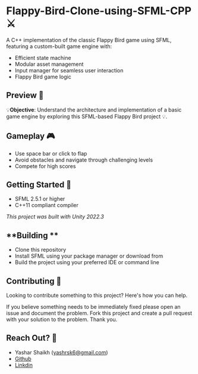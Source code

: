 **Flappy-Bird-Clone-using-SFML-CPP** ⚔️
==========================

A C++ implementation of the classic Flappy Bird game using SFML, featuring a custom-built game engine with:

* Efficient state machine
* Modular asset management
* Input manager for seamless user interaction
* Flappy Bird game logic

**Preview 👀**
----------
💡**Objective**: Understand the architecture and implementation of a basic game engine by exploring this SFML-based Flappy Bird project 💡.


**Gameplay 🎮**
------------
* Use space bar or click to flap
* Avoid obstacles and navigate through challenging levels
* Compete for high scores
  

**Getting Started 📃**
--------------
* SFML 2.5.1 or higher
* C++11 compliant compiler

*This project was built with Unity 2022.3*

**Building **
--------------
* Clone this repository
* Install SFML using your package manager or download from 
* Build the project using your preferred IDE or command line
  
**Contributing 💪**
--------------
Looking to contribute something to this project? Here's how you can help.

If you believe something needs to be immediately fixed please open an issue and document the problem. 
Fork this project and create a pull request with your solution to the problem. Thank you.

**Reach Out? 💬**
----------

* Yashar Shaikh (yashrsk6@gmail.com)
* [Github](https://github.com/YasharShaikh)
* [Linkdin](https://www.linkedin.com/in/yashar-shaikh/)
